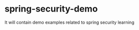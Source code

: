 spring-security-demo
====================

It will contain demo examples related to spring security learning
